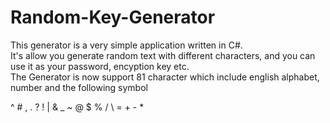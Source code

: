 # Random-Key-Generator

This generator is a very simple application written in C#.<br />
It's allow you generate random text with different characters, and you can use it as your password, encyption key etc.<br />
The Generator is now support 81 character which include english alphabet, number and the following symbol<br />

^ # , . ? ! | & _ ~ @ $ % / \ = + - *
